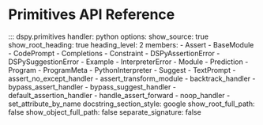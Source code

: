 # Primitives API Reference

::: dspy.primitives
    handler: python
    options:
        show_source: true
        show_root_heading: true
        heading_level: 2
        members:
          - Assert
          - BaseModule
          - CodePrompt
          - Completions
          - Constraint
          - DSPyAssertionError
          - DSPySuggestionError
          - Example
          - InterpreterError
          - Module
          - Prediction
          - Program
          - ProgramMeta
          - PythonInterpreter
          - Suggest
          - TextPrompt
          - assert_no_except_handler
          - assert_transform_module
          - backtrack_handler
          - bypass_assert_handler
          - bypass_suggest_handler
          - default_assertion_handler
          - handle_assert_forward
          - noop_handler
          - set_attribute_by_name
        docstring_section_style: google
        show_root_full_path: false
        show_object_full_path: false
        separate_signature: false
